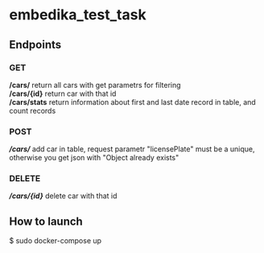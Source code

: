 # embedika_test_task

## Endpoints

### GET  
 **/cars/** return all cars with get parametrs for filtering  
 **/cars/{id}** return car with that id  
 **/cars/stats** return information about first and last date record in table, and count records  
 
### POST  
***/cars/*** add car in table, request parametr "licensePlate" must be a unique, otherwise you get json with "Object already exists"  

### DELETE
***/cars/{id}*** delete car with that id
 
## How to launch
$ sudo docker-compose up
